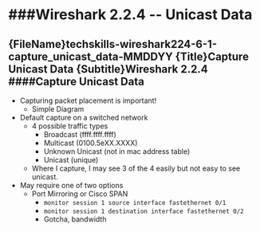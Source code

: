 ###Wireshark 2.2.4 -- Unicast Data
============================================================ 
{FileName}techskills-wireshark224-6-1-capture_unicast_data-MMDDYY
{Title}Capture Unicast Data
{Subtitle}Wireshark 2.2.4
####Capture Unicast Data
------------------------------------------------------------ 

* Capturing packet placement is important!
	+ Simple Diagram
* Default capture on a switched network
	+ 4 possible traffic types
		- Broadcast (ffff.ffff.ffff)
		- Multicast (0100.5eXX.XXXX)
		- Unknown Unicast (not in mac address table)
		- Unicast (unique)
	+ Where I capture, I may see 3 of the 4 easily but
	  not easy to see unicast.
* May require one of two options
	+ Port Mirroring or Cisco SPAN
		- `monitor session 1 source interface fastethernet 0/1`
		- `monitor session 1 destination interface fastethernet
		  0/2`
		- Gotcha, bandwidth
